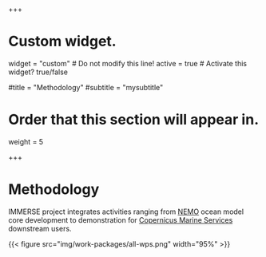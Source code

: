 +++
#  Custom widget.
widget = "custom"  # Do not modify this line!
active = true  # Activate this widget? true/false

#title = "Methodology"
#subtitle = "mysubtitle"

# Order that this section will appear in.
weight = 5 




+++

<div>
  <h1>Methodology</h1>
</div>

IMMERSE project integrates activities ranging from [NEMO](https://www.nemo-ocean.eu) ocean model core development to demonstration for [Copernicus Marine Services](http://marine.copernicus.eu/) downstream users. 


{{< figure src="img/work-packages/all-wps.png" width="95%" >}}
